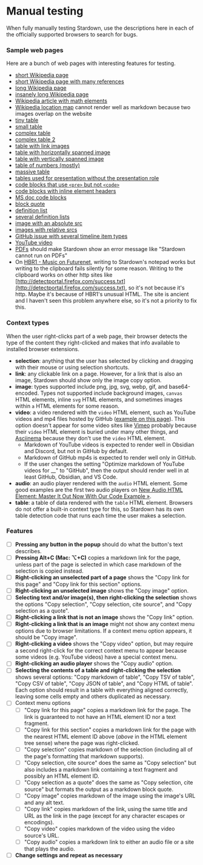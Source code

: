 # Manual testing

When fully manually testing Stardown, use the descriptions here in each of the officially supported browsers to search for bugs.

### Sample web pages

Here are a bunch of web pages with interesting features for testing.

- [short Wikipedia page](https://en.wikipedia.org/wiki/Harjant_Gill)
- [short Wikipedia page with many references](https://en.wikipedia.org/wiki/Shanti_Kumar_Morarjee)
- [long Wikipedia page](https://en.wikipedia.org/wiki/Cold_War)
- [insanely long Wikipedia page](https://en.wikipedia.org/wiki/Scythians)
- [Wikipedia article with math elements](https://en.wikipedia.org/wiki/Kinematics)
- [Wikipedia location map](https://en.wikipedia.org/wiki/Bush_Kill_%28Pepacton_Reservoir_tributary%29) cannot render well as markdown because two images overlap on the website
- [tiny table](https://www.markdownguide.org/extended-syntax/#tables)
- [small table](https://developer.mozilla.org/en-US/docs/Learn/HTML/Tables/Advanced#tables_for_visually_impaired_users)
- [complex table](https://en.wikipedia.org/wiki/English_modal_auxiliary_verbs#Modal_auxiliary_verbs_distinguished_grammatically)
- [complex table 2](https://en.wikipedia.org/wiki/Dear_Evan_Hansen#Original_West_End_production)
- [table with link images](https://en.wikipedia.org/wiki/1926_World_Table_Tennis_Championships)
- [table with horizontally spanned image](https://en.wikipedia.org/wiki/Toshimi_Kitazawa)
- [table with vertically spanned image](https://en.wikipedia.org/wiki/Gabiadji)
- [table of numbers (mostly)](https://finance.yahoo.com/quote/%5EGSPC/history/)
- [massive table](https://www.worldometers.info/world-population/population-by-country/)
- [tables used for presentation without the presentation role](https://news.ycombinator.com/)
- [code blocks that use `<pre>` but not `<code>`](https://www.cnblogs.com/unity2018/p/8492463.html)
- [code blocks with inline element headers](https://developer.mozilla.org/en-US/docs/Learn/HTML/Tables/Advanced#the_scope_attribute)
- [MS doc code blocks](https://devblogs.microsoft.com/dotnet/csharp-13-explore-preview-features/)
- [block quote](https://markdownguide.offshoot.io/basic-syntax/#blockquotes-1)
- [definition list](https://developer.mozilla.org/en-US/docs/Web/API/Window/setTimeout#Legend)
- [several definition lists](https://forgottenrealms.fandom.com/wiki/Template:Location)
- [image with an absolute src](https://betterexplained.com/articles/math-empathy/#post-6251:~:text=Math%20Empathy%20Checklist,different%20mental%20checklist.)
- [images with relative srcs](https://textbundle.org/)
- [GitHub issue with several timeline item types](https://github.com/Stardown-app/Stardown/issues/44)
- [YouTube video](https://www.youtube.com/watch?v=jfKfPfyJRdk)
- [PDFs](https://haslab.github.io/SAFER/scp21.pdf) should make Stardown show an error message like "Stardown cannot run on PDFs"
- On [HBR1 - Music on Futurenet](http://www.hbr1.com/), writing to Stardown's notepad works but writing to the clipboard fails silently for some reason. Writing to the clipboard works on other http sites like [http://detectportal.firefox.com/success.txt](http://detectportal.firefox.com/success.txt), so it's not because it's http. Maybe it's because of HBR1's unusual HTML. The site is ancient and I haven't seen this problem anywhere else, so it's not a priority to fix this.

### Context types

When the user right-clicks part of a web page, their browser detects the type of the content they right-clicked and makes that info available to installed browser extensions.

- **selection**: anything that the user has selected by clicking and dragging with their mouse or using selection shortcuts.
- **link**: any clickable link on a page. However, for a link that is also an image, Stardown should show only the image copy option.
- **image**: types supported include png, jpg, svg, webp, gif, and base64-encoded. Types not supported include background images, `canvas` HTML elements, inline `svg` HTML elements, and sometimes images within `a` HTML elements for some reason.
- **video**: a video rendered with the `video` HTML element, such as YouTube videos and mp4 files hosted by GitHub ([example on this page](https://github.com/wheelercj/zq)). This option doesn't appear for some video sites like [Vimeo](https://player.vimeo.com/video/55073825) probably because their `video` HTML element is buried under many other things, and [Asciinema](https://asciinema.org/) because they don't use the `video` HTML element.
  - Markdown of YouTube videos is expected to render well in Obsidian and Discord, but not in GitHub by default.
  - Markdown of GitHub mp4s is expected to render well only in GitHub.
  - If the user changes the setting "Optimize markdown of YouTube videos for __" to "GitHub", then the output should render well in at least GitHub, Obsidian, and VS Code.
- **audio**: an audio player rendered with the `audio` HTML element. Some good examples are the first two audio players on [New Audio HTML Element: Master It Out Now With Our Code Example »](https://html.com/tags/audio/).
- **table**: a table of data rendered with the `table` HTML element. Browsers do not offer a built-in context type for this, so Stardown has its own table detection code that runs each time the user makes a selection.

### Features

- [ ] **Pressing any button in the popup** should do what the button's text describes.
- [ ] **Pressing Alt+C (Mac: ⌥+C)** copies a markdown link for the page, unless part of the page is selected in which case markdown of the selection is copied instead.
- [ ] **Right-clicking an unselected part of a page** shows the "Copy link for this page" and "Copy link for this section" options.
- [ ] **Right-clicking an unselected image** shows the "Copy image" option.
- [ ] **Selecting text and/or image(s), then right-clicking the selection** shows the options "Copy selection", "Copy selection, cite source", and "Copy selection as a quote".
- [ ] **Right-clicking a link that is not an image** shows the "Copy link" option.
- [ ] **Right-clicking a link that is an image** might not show any context menu options due to browser limitations. If a context menu option appears, it should be "Copy image".
- [ ] **Right-clicking a video** shows the "Copy video" option, but may require a second right-click for the correct context menu to appear because some videos (e.g. YouTube videos) have a special context menu.
- [ ] **Right-clicking an audio player** shows the "Copy audio" option.
- [ ] **Selecting the contents of a table and right-clicking the selection** shows several options: "Copy markdown of table", "Copy TSV of table", "Copy CSV of table", "Copy JSON of table", and "Copy HTML of table". Each option should result in a table with everything aligned correctly, leaving some cells empty and others duplicated as necessary.
- [ ] Context menu options
  - [ ] "Copy link for this page" copies a markdown link for the page. The link is guaranteed to not have an HTML element ID nor a text fragment.
  - [ ] "Copy link for this section" copies a markdown link for the page with the nearest HTML element ID above (*above* in the HTML element tree sense) where the page was right-clicked.
  - [ ] "Copy selection" copies markdown of the selection (including all of the page's formatting that markdown supports).
  - [ ] "Copy selection, cite source" does the same as "Copy selection" but also includes a markdown link containing a text fragment and possibly an HTML element ID.
  - [ ] "Copy selection as a quote" does the same as "Copy selection, cite source" but formats the output as a markdown block quote.
  - [ ] "Copy image" copies markdown of the image using the image's URL and any alt text.
  - [ ] "Copy link" copies markdown of the link, using the same title and URL as the link in the page (except for any character escapes or encodings).
  - [ ] "Copy video" copies markdown of the video using the video source's URL.
  - [ ] "Copy audio" copies a markdown link to either an audio file or a site that plays the audio.
- [ ] **Change settings and repeat as necessary**
